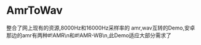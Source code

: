 # AmrToWav
整合了网上现有的资源,8000Hz和16000Hz采样率的 amr,wav互转的Demo,安卓那边的amr有两种#!AMR\n和#!AMR-WB\n,此Demo适应大部分需求了

